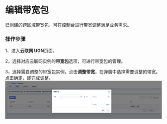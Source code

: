 # 编辑带宽包

已创建的跨区域带宽包，可在控制台进行带宽调整满足业务需求。

### 操作步骤

1、进入**云联网 UGN**页面。

2，选择对应云联网实例的**带宽包**选项，可进行带宽包的管理。

3，选择需要调整的带宽包实例，点击**调整带宽**，在弹窗中选择需要调整的带宽。点击确定，即完成调整。
![](/images/editbandwidthpackage01.png)
